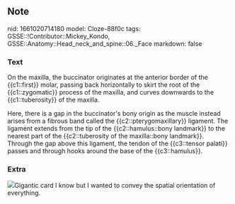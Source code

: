 ## Note
nid: 1661020714180
model: Cloze-88f0c
tags: GSSE::!Contributor::Mickey_Kondo, GSSE::Anatomy::Head_neck_and_spine::06._Face
markdown: false

### Text
On the maxilla, the buccinator originates at the anterior border of
the {{c1::first}} molar, passing back horizontally to skirt the
root of the {{c1::zygomatic}} process of the maxilla, and curves
downwards to the {{c1::tuberosity}} of the maxilla.
<div>
  Here, there is a gap in the buccinator's bony origin as the
  muscle instead arises from a fibrous band called the
  {{c2::pterygomaxillary}} ligament. The ligament extends from the
  tip of the {{c2::hamulus::bony landmark}} to the nearest part of
  the {{c2::tuberosity of the maxilla::bony landmark}}.
</div>
<div>
  Through the gap above this ligament, the tendon of the
  {{c3::tensor palati}} passes and through hooks around the base of
  the {{c3::hamulus}}.
</div>

### Extra
<div>
  <img src=
  "paste-a9c85f59065493de5b2017aef152f6907724448d.jpg">Gigantic
  card I know but I wanted to convey the spatial orientation of
  everything.
</div>
